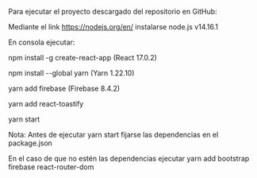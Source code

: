 

Para ejecutar el proyecto descargado del repositorio en GitHub:

Mediante el link https://nodejs.org/en/ instalarse node.js v14.16.1

En consola ejecutar:

npm install -g create-react-app (React 17.0.2)

npm install --global yarn (Yarn 1.22.10)

yarn add firebase (Firebase 8.4.2)

yarn add react-toastify

yarn start

Nota: Antes de ejecutar yarn start fijarse las dependencias en el package.json

En el caso de que no estén las dependencias ejecutar yarn add bootstrap firebase react-router-dom
